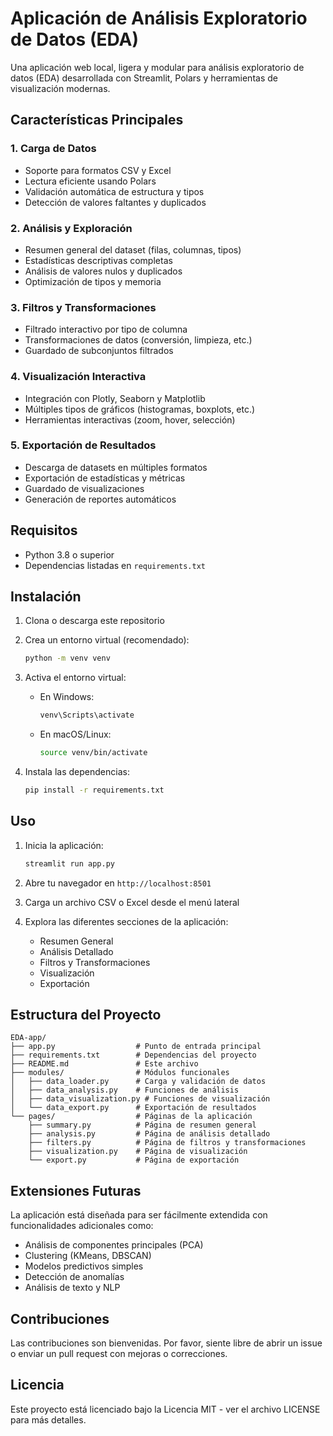 # Aplicación de Análisis Exploratorio de Datos (EDA)

Una aplicación web local, ligera y modular para análisis exploratorio de datos (EDA) desarrollada con Streamlit, Polars y herramientas de visualización modernas.

## Características Principales

### 1. Carga de Datos
- Soporte para formatos CSV y Excel
- Lectura eficiente usando Polars
- Validación automática de estructura y tipos
- Detección de valores faltantes y duplicados

### 2. Análisis y Exploración
- Resumen general del dataset (filas, columnas, tipos)
- Estadísticas descriptivas completas
- Análisis de valores nulos y duplicados
- Optimización de tipos y memoria

### 3. Filtros y Transformaciones
- Filtrado interactivo por tipo de columna
- Transformaciones de datos (conversión, limpieza, etc.)
- Guardado de subconjuntos filtrados

### 4. Visualización Interactiva
- Integración con Plotly, Seaborn y Matplotlib
- Múltiples tipos de gráficos (histogramas, boxplots, etc.)
- Herramientas interactivas (zoom, hover, selección)

### 5. Exportación de Resultados
- Descarga de datasets en múltiples formatos
- Exportación de estadísticas y métricas
- Guardado de visualizaciones
- Generación de reportes automáticos

## Requisitos

- Python 3.8 o superior
- Dependencias listadas en `requirements.txt`

## Instalación

1. Clona o descarga este repositorio

2. Crea un entorno virtual (recomendado):
   ```bash
   python -m venv venv
   ```

3. Activa el entorno virtual:
   - En Windows:
     ```bash
     venv\Scripts\activate
     ```
   - En macOS/Linux:
     ```bash
     source venv/bin/activate
     ```

4. Instala las dependencias:
   ```bash
   pip install -r requirements.txt
   ```

## Uso

1. Inicia la aplicación:
   ```bash
   streamlit run app.py
   ```

2. Abre tu navegador en `http://localhost:8501`

3. Carga un archivo CSV o Excel desde el menú lateral

4. Explora las diferentes secciones de la aplicación:
   - Resumen General
   - Análisis Detallado
   - Filtros y Transformaciones
   - Visualización
   - Exportación

## Estructura del Proyecto

```
EDA-app/
├── app.py                  # Punto de entrada principal
├── requirements.txt        # Dependencias del proyecto
├── README.md               # Este archivo
├── modules/                # Módulos funcionales
│   ├── data_loader.py      # Carga y validación de datos
│   ├── data_analysis.py    # Funciones de análisis
│   ├── data_visualization.py # Funciones de visualización
│   └── data_export.py      # Exportación de resultados
└── pages/                  # Páginas de la aplicación
    ├── summary.py          # Página de resumen general
    ├── analysis.py         # Página de análisis detallado
    ├── filters.py          # Página de filtros y transformaciones
    ├── visualization.py    # Página de visualización
    └── export.py           # Página de exportación
```

## Extensiones Futuras

La aplicación está diseñada para ser fácilmente extendida con funcionalidades adicionales como:

- Análisis de componentes principales (PCA)
- Clustering (KMeans, DBSCAN)
- Modelos predictivos simples
- Detección de anomalías
- Análisis de texto y NLP

## Contribuciones

Las contribuciones son bienvenidas. Por favor, siente libre de abrir un issue o enviar un pull request con mejoras o correcciones.

## Licencia

Este proyecto está licenciado bajo la Licencia MIT - ver el archivo LICENSE para más detalles.